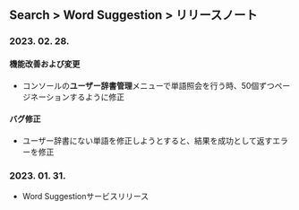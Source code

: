 ## Search > Word Suggestion > リリースノート

### 2023. 02. 28.
#### 機能改善および変更
* コンソールの**ユーザー辞書管理**メニューで単語照会を行う時、50個ずつページネーションするように修正
#### バグ修正
* ユーザー辞書にない単語を修正しようとすると、結果を成功として返すエラーを修正

### 2023. 01. 31.
* Word Suggestionサービスリリース
